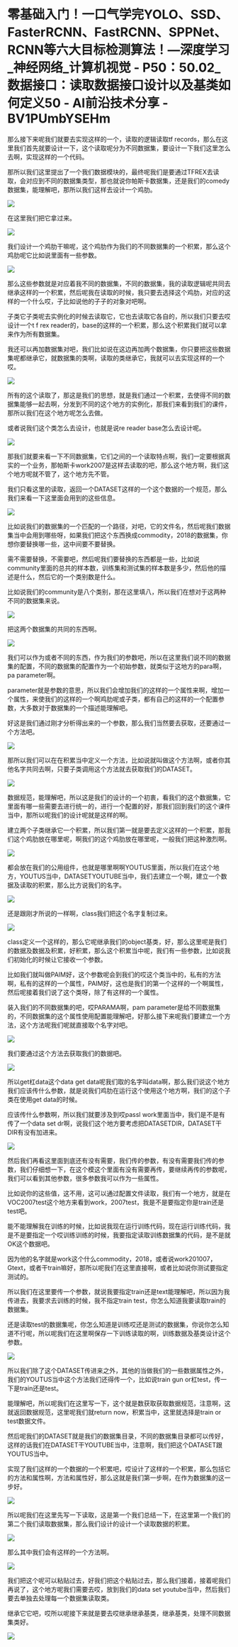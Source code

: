 # 零基础入门！一口气学完YOLO、SSD、FasterRCNN、FastRCNN、SPPNet、RCNN等六大目标检测算法！—深度学习_神经网络_计算机视觉 - P50：50.02_数据接口：读取数据接口设计以及基类如何定义50 - AI前沿技术分享 - BV1PUmbYSEHm

那么接下来呢我们就要去实现这样的一个，读取的逻辑读取tf records，那么在这里我们首先就要设计一下，这个读取呢分为不同数据集，要设计一下我们这里怎么去啊，实现这样的一个代码。

那所以我们这里提出了一个我们数据模块的，最终呢我们是要通过TFREX去读取，会对应到不同的数据集类型，那也就说你帕斯卡数据集，还是我们的comedy数据集，能理解吧，那所以我们这样去设计一个鸡肋。



![](img/7aa0bf62f4dce97825557276d1a31df1_1.png)

在这里我们把它拿过来。

![](img/7aa0bf62f4dce97825557276d1a31df1_3.png)

我们设计一个鸡肋干嘛呢，这个鸡肋作为我们的不同数据集的一个积累，那么这个鸡肋呢它比如说里面有一些参数。



![](img/7aa0bf62f4dce97825557276d1a31df1_5.png)

那么这些参数就是对应着我不同的数据集，不同的数据集，我的读取逻辑呢共同去继承这样的一个积累，然后呢我在读取的时候，我只要去选择这个鸡肋，对应的这样的一个什么哎，子比如说他的子子的对象对吧啊。

子类它子类呢去实例化的时候去读取它，它也去读取它各自的，所以我们只要去哎设计一个t f rex reader的，base的这样的一个积累，那么这个积累我们就可以拿来作为所有数据集。

我还可以再加数据集对吧，我们比如说在这边再加两个数据集，你只要把这些数据集呢都继承它，就数据集的类啊，读取的类继承它，我就可以去实现这样的一个哎。



![](img/7aa0bf62f4dce97825557276d1a31df1_7.png)

所有的这个读取了，那这是我们的思想，就是我们通过一个积累，去使得不同的数据集能够一起去啊，分发到不同的这个地方的实例化，那我们来看到我们的课件，那所以我们在这个地方呢怎么去做。

或者说我们这个类怎么去设计，也就是说re reader base怎么去设计呢。

![](img/7aa0bf62f4dce97825557276d1a31df1_9.png)

那我们就要来看一下不同数据集，它们之间的一个读取特点啊，我们一定要根据真实的一个业务，那帕斯卡work2007是这样去读取的吧，那么这个地方啊，我们这个地方呢就不管了，这个地方先不管。

我们只看这里的读取，返回一个DATASET这样的一个这个数据的一个规范，那么我们来看一下这里面会用到的这些信息。



![](img/7aa0bf62f4dce97825557276d1a31df1_11.png)

比如说我们的数据集的一个匹配的一个路径，对吧，它的文件名，然后呢我们数据集当中会用到哪些呀，如果我们把这个东西换成commodity，2018的数据集，你想你要替换哪一些，这中间要不要替换。

需不需要替换，不需要吧，然后呢我们要替换的东西都是一些，比如说community里面的总共的样本数，训练集和测试集的样本数是多少，然后他的描述是什么，然后它的一个类别数是什么。

比如说我们的community是八个类别，那在这里填八，所以我们在想对于这两种不同的数据集来说。

![](img/7aa0bf62f4dce97825557276d1a31df1_13.png)

把这两个数据集的共同的东西啊。

![](img/7aa0bf62f4dce97825557276d1a31df1_15.png)

我们可以作为或者不同的东西，作为我们的参数吧，所以在这里我们说不同的数据集的配置，不同的数据集的配置作为一个初始参数，就类似于这地方的para啊，pa parameter啊。

parameter就是参数的意思，所以我们会增加我们的这样的一个属性来啊，增加一个属性，来使我们的这样的一个啊鸡肋呢或子类，都有自己的这样的一个配置参数，大多数对于数据集的一个描述能理解吧。

好这是我们通过刚才分析得出来的一个参数，那么我们当然要去获取，还要通过一个方法吧。

![](img/7aa0bf62f4dce97825557276d1a31df1_17.png)

那所以我们可以在在积累当中定义一个方法，比如说就叫做这个方法啊，或者你其他名字共同去啊，只要子类调用这个方法就去获取我们的DATASET。



![](img/7aa0bf62f4dce97825557276d1a31df1_19.png)

数据规范，能理解吧，所以这是我们的设计的一个初衷，看我们的这个数据集，它里面有哪一些需要去进行统一的，进行一个配置的好，那我们回到我们的这个课件当中，那所以呢我们的设计呢就是这样的啊。

建立两个子类继承它一个积累，所以我们第一就是要去定义这样的一个积累，那我们这个鸡肋放在哪里呢，啊我们的这个鸡肋放在哪里呢，一般我们把这种激烈啊。



![](img/7aa0bf62f4dce97825557276d1a31df1_21.png)

都会放在我们的公用组件，也就是哪里啊啊YOUTUS里面，所以我们在这个地方，YOUTUS当中，DATASETYOUTUBE当中，我们去建立一个啊，建立一个数据及读取的积累，那么比方说我们的名字。



![](img/7aa0bf62f4dce97825557276d1a31df1_23.png)

还是跟刚才所说的一样啊，class我们把这个名字复制过来。

![](img/7aa0bf62f4dce97825557276d1a31df1_25.png)

class定义一个这样的，那么它呢继承我们的object基类，好，那么这里呢是我们的数据及数据及积累，好积累，那么这个积累当中呢，我们有一些参数，比如说我们初始化的时候让它接收一个参数。

比如我们就叫做PAIM好，这个参数呢会到我们的哎这个类当中的，私有的方法啊，私有的这样的一个属性，PAIM好，这也是我们的第一个这样的一个啊属性，然后呢接着我们说了这个类呀，除了有这样的一个属性。

装入我们的不同数据集的吧，哎PARAMA啊，pam parameter是给不同数据集的，不同数据集的这个属性使用配置能理解吧，好那么接下来呢我们要建立一个方法，这个方法呢我们呢就直接取个名字对吧。



![](img/7aa0bf62f4dce97825557276d1a31df1_27.png)

我们要通过这个方法去获取我们的数据吧。

![](img/7aa0bf62f4dce97825557276d1a31df1_29.png)

所以get杠data这个data get data呢我们取的名字叫data啊，那么我们说这个地方我们应该传什么参数，就是说我们鸡肋在运行这个使用这个地方啊，我们的这个子类在使用get data的时候。

应该传什么参数啊，所以我们就要涉及到哎passl work里面当中，我们是不是有传了一个data set dr啊，说我们这个地方要考虑把DATASETDIR，DATASET干DIR有没有加进来。



![](img/7aa0bf62f4dce97825557276d1a31df1_31.png)

然后我们再看这里面到底还有没有需要，我们传的参数，有没有需要我们传的参数，我们仔细想一下，在这个模这个里面有没有需要再传，要继续再传的参数呢，我们可以看到其他参数，很多参数我可以作为一些属性。

比如说你的这些值，这不用，这可以通过配置文件读取，我们有一个地方，就是在VOC2007test这个地方来看到work，2007test，我是不是要指定你是train还是test吧。

能不能理解我在训练的时候，比如说我现在运行训练代码，现在运行训练代码，我是不是要指定一个哎训练训练的时候，我要指定读取训练数据集的代码，是不是就OK这个数据吧。

因为他的名字就是work这个什么commodity，2018，或者说work201007，Gtext，或者干train嘛好，那所以呢我们在这里直接啊，或者比如说你测试要指定测试的。

所以我们在这里要传一个参数，就说我要指定train还是text能理解吧，所以因为我传进去，我要求去训练的时候，我不指定train test，你怎么知道我要读取train的数据集。

还是读取test的数据集呢，你怎么知道是训练哎还是测试的数据集，你说你怎么知道不行呢，所以呢我们在这里啊保存一下训练读取的啊，训练数据及基类设计这个参数。



![](img/7aa0bf62f4dce97825557276d1a31df1_33.png)

所以我们除了这个DATASET传进来之外，其他的当做我们的一些数据属性之外，我们的YOUTUS当中这个方法我们还得传一个，比如说train gun or杠test，传一下是train还是test。

能理解吧，所以呢我们在这里写一下，这个就是数获取获取数据规范，注意啊，这就返回数据规范，这里呢我们就return now，积累当中，这里就选择是train or test数据文件。

然后呢我们的DATASET就是我们的数据集目录，不同的数据集目录都可以传好，这样的话我们在DATASET干YOUTUBE当中，注意啊，我们把这个DATASET跟YOUTUS当中。

实现了我们这样的一个数据的一个积累吧，哎设计了这样的一个积累，那么包括它的方法和属性啊，方法和属性好，那么这就是我们第一步啊，在作为数据集的这一步好。



![](img/7aa0bf62f4dce97825557276d1a31df1_35.png)

所以呢我们在这里先写一下读取，这是第一个我们总结一下，在这里第一个我们的第二个我们读取数据集，那么我们设计的设计一个读取数据的积累。



![](img/7aa0bf62f4dce97825557276d1a31df1_37.png)

那么其中我们会有这样的一个方法啊。

![](img/7aa0bf62f4dce97825557276d1a31df1_39.png)

我们把这个呢可以粘贴过去，好我们把这个粘贴过去，那么我们接着，接着呢我们再说了，这个地方呢我们需要去哎，放到我们的data set youtube当中，然后我们要去单独去处理每一个数据集读取类。

继承它它吧，哎所以呢接下来就是要去哎继承继承基类，继承基类，处理不同数据集类好。

![](img/7aa0bf62f4dce97825557276d1a31df1_41.png)